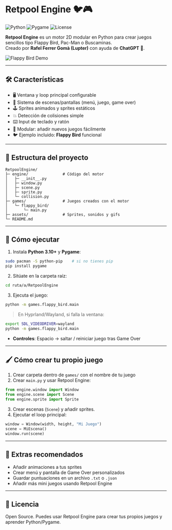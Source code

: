 # Retpool Engine 🐦🎮

![Python](https://img.shields.io/badge/Python-3.10%2B-blue) ![Pygame](https://img.shields.io/badge/Pygame-2.6.1-green) ![License](https://img.shields.io/badge/License-MIT-lightgrey)

**Retpool Engine** es un motor 2D modular en Python para crear juegos sencillos tipo Flappy Bird, Pac-Man o Buscaminas.  
Creado por **Rafel Ferrer Gomà (Lupter)** con ayuda de **ChatGPT** 🤖.

![Flappy Bird Demo](assets/flappy_demo.gif)

---

## 🛠 Características

- 🖥 Ventana y loop principal configurable  
- 🎨 Sistema de escenas/pantallas (menú, juego, game over)  
- 🕹 Sprites animados y sprites estáticos  
- 💥 Detección de colisiones simple  
- ⌨️ Input de teclado y ratón  
- 🧩 Modular: añadir nuevos juegos fácilmente  
- 🐦 Ejemplo incluido: **Flappy Bird** funcional

---

## 📂 Estructura del proyecto

```
RetpoolEngine/
├─ engine/               # Código del motor
│   ├─ __init__.py
│   ├─ window.py
│   ├─ scene.py
│   ├─ sprite.py
│   └─ collision.py
├─ games/                # Juegos creados con el motor
│   └─ flappy_bird/
│       └─ main.py
├─ assets/               # Sprites, sonidos y gifs
└─ README.md
```

---

## 🚀 Cómo ejecutar

1. Instala **Python 3.10+** y **Pygame**:

```bash
sudo pacman -S python-pip    # si no tienes pip
pip install pygame
```

2. Sitúate en la carpeta raíz:

```bash
cd ruta/a/RetpoolEngine
```

3. Ejecuta el juego:

```bash
python -m games.flappy_bird.main
```

> En Hyprland/Wayland, si falla la ventana:

```bash
export SDL_VIDEODRIVER=wayland
python -m games.flappy_bird.main
```

- **Controles**: Espacio → saltar / reiniciar juego tras Game Over

---

## 🖌 Cómo crear tu propio juego

1. Crear carpeta dentro de `games/` con el nombre de tu juego  
2. Crear `main.py` y usar Retpool Engine:

```python
from engine.window import Window
from engine.scene import Scene
from engine.sprite import Sprite
```

3. Crear escenas (`Scene`) y añadir sprites.  
4. Ejecutar el loop principal:

```python
window = Window(width, height, "Mi Juego")
scene = MiEscena()
window.run(scene)
```

---

## 🎉 Extras recomendados

- Añadir animaciones a tus sprites  
- Crear menú y pantalla de Game Over personalizados  
- Guardar puntuaciones en un archivo `.txt` o `.json`  
- Añadir más mini juegos usando Retpool Engine

---

## 📜 Licencia

Open Source. Puedes usar Retpool Engine para crear tus propios juegos y aprender Python/Pygame.